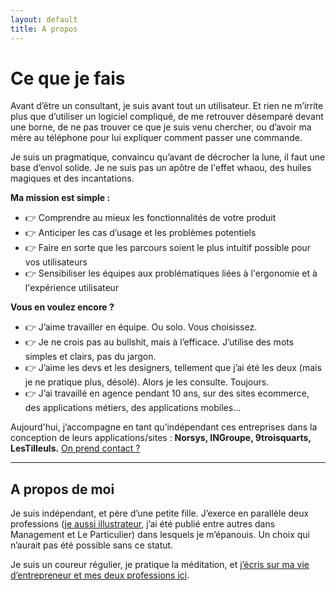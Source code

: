 ```yaml
---
layout: default
title: A propos
---
```


# Ce que je fais
Avant d’être un consultant, je suis avant tout un utilisateur.
Et rien ne m’irrite plus que d’utiliser un logiciel compliqué, de me retrouver désemparé devant une borne, de ne pas trouver ce que je suis venu chercher, ou d’avoir ma mère au téléphone pour lui expliquer comment passer une commande.

Je suis un pragmatique, convaincu qu’avant de décrocher la lune, il faut une base d’envol solide.
Je ne suis pas un apôtre de l'effet whaou, des huiles magiques et des incantations.

**Ma mission est simple :**
- 👉 Comprendre au mieux les fonctionnalités de votre produit
- 👉 Anticiper les cas d’usage et les problèmes potentiels
- 👉 Faire en sorte que les parcours soient le plus intuitif possible pour vos utilisateurs
- 👉 Sensibiliser les équipes aux problématiques liées à l'ergonomie et à l'expérience utilisateur

**Vous en voulez encore ?**
- 👉 J’aime travailler en équipe. Ou solo. Vous choisissez.
- 👉 Je ne crois pas au bullshit, mais à l’efficace. J’utilise des mots simples et clairs, pas du jargon.
- 👉 J’aime les devs et les designers, tellement que j’ai été les deux (mais je ne pratique plus, désolé).
  Alors je les consulte. Toujours.
- 👉 J’ai travaillé en agence pendant 10 ans, sur des sites ecommerce, des applications métiers, des applications mobiles...

Aujourd'hui, j’accompagne en tant qu’indépendant ces entreprises dans la conception de leurs applications/sites :
**Norsys, INGroupe, 9troisquarts, LesTilleuls.**
<a href="/contact" class="button">On prend contact ?</a>
* * *
## A propos de moi
Je suis indépendant, et père d’une petite fille.
J’exerce en parallèle deux professions ([je aussi illustrateur](http://sam-illustrations.com), j’ai été publié entre autres dans Management et Le Particulier) dans lesquels je m’épanouis.
Un choix qui n’aurait pas été possible sans ce statut.

Je suis un coureur régulier, je pratique la méditation, et [j’écris sur ma vie d’entrepreneur et mes deux professions ici](/).

<div class="typeform-widget" data-url="https://form.typeform.com/to/s0HUmMLQ?typeform-medium=embed-snippet" style="width: 100%; height: 500px;"></div> <script> (function() { var qs,js,q,s,d=document, gi=d.getElementById, ce=d.createElement, gt=d.getElementsByTagName, id="typef_orm", b="https://embed.typeform.com/"; if(!gi.call(d,id)) { js=ce.call(d,"script"); js.id=id; js.src=b+"embed.js"; q=gt.call(d,"script")[0]; q.parentNode.insertBefore(js,q) } })() </script>
